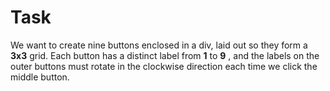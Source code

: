 # Task

We want to create nine buttons enclosed in a div, laid out so they form a **3x3** grid.
Each button has a distinct label from **1** to **9** , and the labels on the outer buttons must rotate in the clockwise direction each time we click the middle button.
